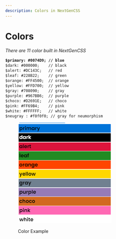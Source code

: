 ```yaml
---
description: Colors in NextGenCSS
---
```


# Colors

_There are 11 color built in NextGenCSS_

<pre class="language-scss"><code class="lang-scss"><strong>$primary: #0074D9; // blue
</strong>$dark: #000000;    // black
$alert: #DC143C;   // red
$leaf: #228B22;    // green
$orange: #FF4500;  // orange
$yellow: #FFD700;  // yellow
$gray: #708090;    // gray
$purple: #967BB6;  // purple
$choco: #D2691E;   // choco
$pink: #FF69B4;    // pink
$white: #FFFFFF;   // white
$neugray : #f0f0f0; // gray for neumorphism
</code></pre>

<figure><img src="../.gitbook/assets/img2.png" alt=""><figcaption><p>Color Example</p></figcaption></figure>
